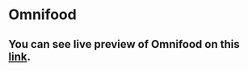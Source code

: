 # Omnifood

## You can see live preview of Omnifood on this [link](https://quizzical-tesla-ce4ef8.netlify.app/).
